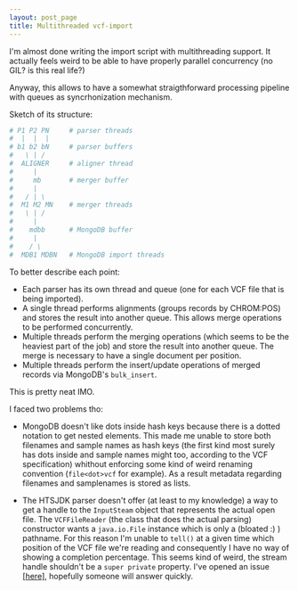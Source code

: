 ```yaml
---
layout: post_page
title: Multithreaded vcf-import 
---
```


I'm almost done writing the import script with multithreading support.
It actually feels weird to be able to have properly parallel concurrency (no GIL? is this real life?)

Anyway, this allows to have a somewhat straigthforward processing pipeline with queues as syncrhonization mechanism.

Sketch of its structure:

```ruby
# P1 P2 PN     # parser threads
#  |  |  | 
# b1 b2 bN     # parser buffers
#   \ | /
#  ALIGNER     # aligner thread
#     |
#     mb       # merger buffer 
#     | 
#   / | \
#  M1 M2 MN    # merger threads
#   \ | /
#     |
#    mdbb      # MongoDB buffer
#     |
#    / \
#  MDB1 MDBN   # MongoDB import threads 
```

To better describe each point:

* Each parser has its own thread and queue (one for each VCF file that is being imported).
* A single thread performs alignments (groups records by CHROM:POS) and stores the result into another queue. This allows merge operations to be performed concurrently.
* Multiple threads perform the merging operations (which seems to be the heaviest part of the job) and store the result into another queue. The merge is necessary to have a single document per position.
* Multiple threads perform the insert/update operations of merged records via MongoDB's `bulk_insert`.

This is pretty neat IMO.

I faced two problems tho:

* MongoDB doesn't like dots inside hash keys because there is a dotted notation to get nested elements. This made me unable to store both filenames and sample names as hash keys (the first kind most surely has dots inside and sample names might too, according to the VCF specification) whithout enforcing some kind of weird renaming convention (`file<dot>vcf` for example). As a result metadata regarding filenames and samplenames is stored as lists.

* The HTSJDK parser doesn't offer (at least to my knowledge) a way to get a handle to the `InputSteam` object that represents the actual open file. The `VCFFileReader` (the class that does the actual parsing) constructor wants a `java.io.File` instance which is only a (bloated :) ) pathname. For this reason I'm unable to `tell()` at a given time which position of the VCF file we're reading and consequently I have no way of showing a completion percentage. This seems kind of weird, the stream handle shouldn't be a `super private` property. I've opened an issue [[here]](https://github.com/samtools/htsjdk/issues/63), hopefully someone will answer quickly.  

